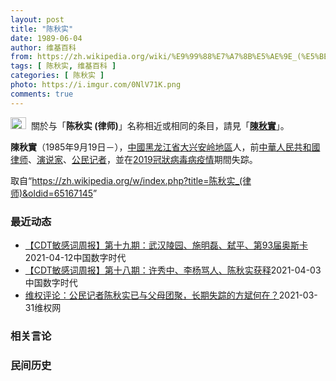```yaml
---
layout: post
title: "陈秋实"
date: 1989-06-04
author: 维基百科
from: https://zh.wikipedia.org/wiki/%E9%99%88%E7%A7%8B%E5%AE%9E_(%E5%BE%8B%E5%B8%88)
tags: [ 陈秋实, 维基百科 ]
categories: [ 陈秋实 ]
photo: https://i.imgur.com/0NlV71K.png
comments: true
---
```

<div class="mw-parser-output"><div role="note" class="hatnote navigation-not-searchable"><a href="/wiki/Wikipedia:%E6%B6%88%E6%AD%A7%E4%B9%89" title="Wikipedia:消歧义"><img alt="Disambig gray.svg" src="//upload.wikimedia.org/wikipedia/commons/thumb/5/5f/Disambig_gray.svg/25px-Disambig_gray.svg.png" decoding="async" width="25" height="19" srcset="//upload.wikimedia.org/wikipedia/commons/thumb/5/5f/Disambig_gray.svg/38px-Disambig_gray.svg.png 1.5x, //upload.wikimedia.org/wikipedia/commons/thumb/5/5f/Disambig_gray.svg/50px-Disambig_gray.svg.png 2x" data-file-width="220" data-file-height="168"></a>&nbsp;&nbsp;關於与「<b>陈秋实 (律师)</b>」名称相近或相同的条目，請見「<b><a href="/wiki/%E9%99%B3%E7%A7%8B%E5%AF%A6" class="mw-disambig" title="陳秋實">陳秋實</a></b>」。</div>



<p><b>陳秋實</b>（1985年9月19日<span class="useeditintro" title="Template:BLP editintro">－</span>），<a href="/wiki/%E4%B8%AD%E5%9C%8B" title="中國">中國</a><a href="/wiki/%E9%BB%91%E9%BE%99%E6%B1%9F%E7%9C%81" title="黑龙江省">黑龙江省</a><a href="/wiki/%E5%A4%A7%E5%85%B4%E5%AE%89%E5%B2%AD%E5%9C%B0%E5%8C%BA" title="大兴安岭地区">大兴安岭地區</a>人，前<a href="/wiki/%E4%B8%AD%E8%8F%AF%E4%BA%BA%E6%B0%91%E5%85%B1%E5%92%8C%E5%9C%8B%E5%BE%8B%E5%B8%88" class="mw-redirect" title="中華人民共和國律师">中華人民共和國律师</a>、<a href="/wiki/%E6%BC%94%E8%AF%B4%E5%AE%B6" title="演说家">演说家</a>、<a href="/wiki/%E5%85%AC%E6%B0%91%E8%A8%98%E8%80%85" class="mw-redirect" title="公民記者">公民记者</a>，並在<a href="/wiki/2019%E5%86%A0%E7%8B%80%E7%97%85%E6%AF%92%E7%97%85%E7%96%AB%E6%83%85" class="mw-redirect" title="2019冠狀病毒病疫情">2019冠狀病毒病疫情</a>期間失踪。
</p>
</div><noscript><img src="//zh.wikipedia.org/wiki/Special:CentralAutoLogin/start?type=1x1" alt="" title="" width="1" height="1" style="border: none; position: absolute;"></noscript>
<div class="printfooter">取自“<a dir="ltr" href="https://zh.wikipedia.org/w/index.php?title=陈秋实_(律师)&amp;oldid=65167145">https://zh.wikipedia.org/w/index.php?title=陈秋实_(律师)&amp;oldid=65167145</a>”</div><div id="recent-news"><h3>最近动态</h3><ul><li><a href="https://nodebe4.github.io/waimei/2021-04-12/CDT%E6%95%8F%E6%84%9F%E8%AF%8D%E5%91%A8%E6%8A%A5-%E7%AC%AC%E5%8D%81%E4%B9%9D%E6%9C%9F-%E6%AD%A6%E6%B1%89%E9%99%B5%E5%9B%AD-%E6%96%BD%E6%98%8E%E7%A3%8A-%E5%BC%91%E5%B9%B3-%E7%AC%AC93%E5%B1%8A%E5%A5%A5%E6%96%AF%E5%8D%A1" title="【CDT敏感词周报】第十九期：武汉陵园、施明磊、弑平、第93届奥斯卡—— 上期内容：【【CDT敏感词周报】第十八期：许秀中、李杨骂人、陈秋实获释 测试时间：2021年4月3日——4月10日 测试...">【CDT敏感词周报】第十九期：武汉陵园、施明磊、弑平、第93届奥斯卡</a><time>2021-04-12</time><a class="tag">中国数字时代</a></li>
<li><a href="https://nodebe4.github.io/waimei/2021-04-03/CDT%E6%95%8F%E6%84%9F%E8%AF%8D%E5%91%A8%E6%8A%A5-%E7%AC%AC%E5%8D%81%E5%85%AB%E6%9C%9F-%E8%AE%B8%E7%A7%80%E4%B8%AD-%E6%9D%8E%E6%9D%A8%E9%AA%82%E4%BA%BA-%E9%99%88%E7%A7%8B%E5%AE%9E%E8%8E%B7%E9%87%8A" title="【CDT敏感词周报】第十八期：许秀中、李杨骂人、陈秋实获释—— 上期内容：【CDT敏感词周报】第十七期：H&amp;amp;M、支持新疆人、YUEJIPENGCI、加速主义 测试时间：2021年...">【CDT敏感词周报】第十八期：许秀中、李杨骂人、陈秋实获释</a><time>2021-04-03</time><a class="tag">中国数字时代</a></li>
<li><a href="https://nodebe4.github.io/waimei/2021-03-31/%E7%BB%B4%E6%9D%83%E8%AF%84%E8%AE%BA-%E5%85%AC%E6%B0%91%E8%AE%B0%E8%80%85%E9%99%88%E7%A7%8B%E5%AE%9E%E5%B7%B2%E4%B8%8E%E7%88%B6%E6%AF%8D%E5%9B%A2%E8%81%9A-%E9%95%BF%E6%9C%9F%E5%A4%B1%E8%B8%AA%E7%9A%84%E6%96%B9%E6%96%8C%E4%BD%95%E5%9C%A8" title="维权评论：公民记者陈秋实已与父母团聚，长期失踪的方斌何在？—— 特约评论员：武月明&nbsp; 近日，公民记者陈秋实的好友、北京格斗教练徐晓东通过YouTube发布视频消息透露，陈秋实已经回到山东青岛父母...">维权评论：公民记者陈秋实已与父母团聚，长期失踪的方斌何在？</a><time>2021-03-31</time><a class="tag">维权网</a></li>
</ul></div><div id="open-opinion"><h3>相关言论</h3><ul></ul></div><div id="mjls-record"><h3>民间历史</h3><ul></ul></div>